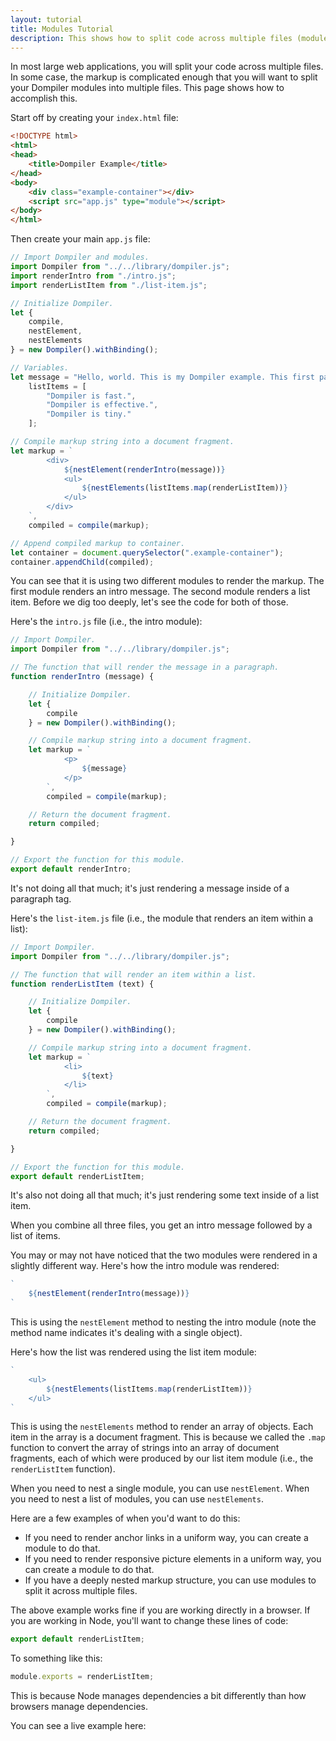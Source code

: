 ```yaml
---
layout: tutorial
title: Modules Tutorial
description: This shows how to split code across multiple files (modules).
---
```


<link rel="stylesheet" href="/assets/css/tutorial.css" />

In most large web applications, you will split your code across multiple files. In some case, the markup is complicated enough that you will want to split your Dompiler modules into multiple files. This page shows how to accomplish this.

Start off by creating your `index.html` file:

```html
<!DOCTYPE html>
<html>
<head>
    <title>Dompiler Example</title>
</head>
<body>
    <div class="example-container"></div>
    <script src="app.js" type="module"></script>
</body>
</html>
```

Then create your main `app.js` file:

```javascript
// Import Dompiler and modules.
import Dompiler from "../../library/dompiler.js";
import renderIntro from "./intro.js";
import renderListItem from "./list-item.js";

// Initialize Dompiler.
let {
    compile,
    nestElement,
    nestElements
} = new Dompiler().withBinding();

// Variables.
let message = "Hello, world. This is my Dompiler example. This first paragraph is its own module, and the list below is in a separate module. Below are some reasons you should use Dompiler:",
    listItems = [
        "Dompiler is fast.",
        "Dompiler is effective.",
        "Dompiler is tiny."
    ];

// Compile markup string into a document fragment.
let markup = `
        <div>
            ${nestElement(renderIntro(message))}
            <ul>
                ${nestElements(listItems.map(renderListItem))}
            </ul>
        </div>
    `,
    compiled = compile(markup);

// Append compiled markup to container.
let container = document.querySelector(".example-container");
container.appendChild(compiled);
```

You can see that it is using two different modules to render the markup. The first module renders an intro message. The second module renders a list item. Before we dig too deeply, let's see the code for both of those.

Here's the `intro.js` file (i.e., the intro module):

```javascript
// Import Dompiler.
import Dompiler from "../../library/dompiler.js";

// The function that will render the message in a paragraph.
function renderIntro (message) {

    // Initialize Dompiler.
    let {
        compile
    } = new Dompiler().withBinding();

    // Compile markup string into a document fragment.
    let markup = `
            <p>
                ${message}
            </p>
        `,
        compiled = compile(markup);

    // Return the document fragment.
    return compiled;

}

// Export the function for this module.
export default renderIntro;
```

It's not doing all that much; it's just rendering a message inside of a paragraph tag.

Here's the `list-item.js` file (i.e., the module that renders an item within a list):

```javascript
// Import Dompiler.
import Dompiler from "../../library/dompiler.js";

// The function that will render an item within a list.
function renderListItem (text) {

    // Initialize Dompiler.
    let {
        compile
    } = new Dompiler().withBinding();

    // Compile markup string into a document fragment.
    let markup = `
            <li>
                ${text}
            </li>
        `,
        compiled = compile(markup);

    // Return the document fragment.
    return compiled;

}

// Export the function for this module.
export default renderListItem;
```

It's also not doing all that much; it's just rendering some text inside of a list item.

When you combine all three files, you get an intro message followed by a list of items.

You may or may not have noticed that the two modules were rendered in a slightly different way. Here's how the intro module was rendered:

```javascript
`
    ${nestElement(renderIntro(message))}
`
```

This is using the `nestElement` method to nesting the intro module (note the method name indicates it's dealing with a single object).

Here's how the list was rendered using the list item module:

```javascript
`
    <ul>
        ${nestElements(listItems.map(renderListItem))}
    </ul>
`
```

This is using the `nestElements` method to render an array of objects. Each item in the array is a document fragment. This is because we called the `.map` function to convert the array of strings into an array of document fragments, each of which were produced by our list item module (i.e., the `renderListItem` function).

When you need to nest a single module, you can use `nestElement`. When you need to nest a list of modules, you can use `nestElements`.

Here are a few examples of when you'd want to do this:

* If you need to render anchor links in a uniform way, you can create a module to do that.
* If you need to render responsive picture elements in a uniform way, you can create a module to do that.
* If you have a deeply nested markup structure, you can use modules to split it across multiple files.

The above example works fine if you are working directly in a browser. If you are working in Node, you'll want to change these lines of code:

```javascript
export default renderListItem;
```

To something like this:

```javascript
module.exports = renderListItem;
```

This is because Node manages dependencies a bit differently than how browsers manage dependencies.

You can see a live example here:

<div class="example-container"></div>
<script src="app.js" type="module"></script>